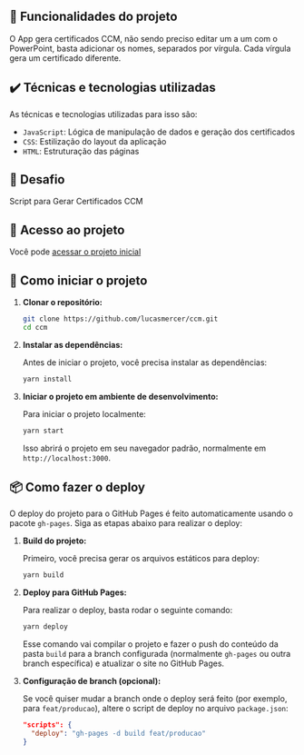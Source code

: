 ## 🔨 Funcionalidades do projeto

O App gera certificados CCM, não sendo preciso editar um a um com o PowerPoint, basta adicionar os nomes, separados por vírgula. Cada vírgula gera um certificado diferente.

## ✔️ Técnicas e tecnologias utilizadas

As técnicas e tecnologias utilizadas para isso são:

- `JavaScript`: Lógica de manipulação de dados e geração dos certificados
- `CSS`: Estilização do layout da aplicação
- `HTML`: Estruturação das páginas

## 🎯 Desafio

Script para Gerar Certificados CCM

## 📁 Acesso ao projeto

Você pode [acessar o projeto inicial](https://lucasmercer.github.io/ccm/)

## 🚀 Como iniciar o projeto

1. **Clonar o repositório:**

   ```bash
   git clone https://github.com/lucasmercer/ccm.git
   cd ccm
   ```

2. **Instalar as dependências:**

   Antes de iniciar o projeto, você precisa instalar as dependências:

   ```bash
   yarn install
   ```

3. **Iniciar o projeto em ambiente de desenvolvimento:**

   Para iniciar o projeto localmente:

   ```bash
   yarn start
   ```

   Isso abrirá o projeto em seu navegador padrão, normalmente em `http://localhost:3000`.

## 📦 Como fazer o deploy

O deploy do projeto para o GitHub Pages é feito automaticamente usando o pacote `gh-pages`. Siga as etapas abaixo para realizar o deploy:

1. **Build do projeto:**

   Primeiro, você precisa gerar os arquivos estáticos para deploy:

   ```bash
   yarn build
   ```

2. **Deploy para GitHub Pages:**

   Para realizar o deploy, basta rodar o seguinte comando:

   ```bash
   yarn deploy
   ```

   Esse comando vai compilar o projeto e fazer o push do conteúdo da pasta `build` para a branch configurada (normalmente `gh-pages` ou outra branch específica) e atualizar o site no GitHub Pages.

3. **Configuração de branch (opcional):**

   Se você quiser mudar a branch onde o deploy será feito (por exemplo, para `feat/producao`), altere o script de deploy no arquivo `package.json`:

   ```json
   "scripts": {
     "deploy": "gh-pages -d build feat/producao"
   }
   ```
